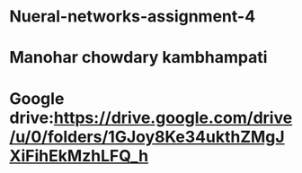 # Nueral-networks-assignment-4
# Manohar chowdary kambhampati
# Google drive:https://drive.google.com/drive/u/0/folders/1GJoy8Ke34ukthZMgJXiFihEkMzhLFQ_h
